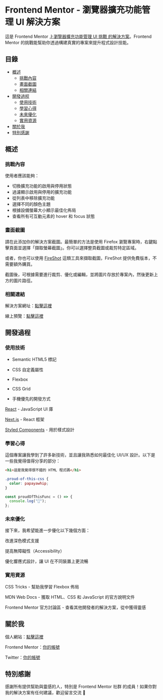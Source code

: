 # Frontend Mentor - 瀏覽器擴充功能管理 UI 解決方案

這是 Frontend Mentor 上[瀏覽器擴充功能管理 UI 挑戰 的解決方案](https://www.frontendmentor.io/challenges/browser-extension-manager-ui-yNZnOfsMAp)。Frontend Mentor 的挑戰能幫助你透過構建真實的專案來提升程式設計技能。

## 目錄

- [概述](#概述)
  - [挑戰內容](#挑戰內容)
  - [畫面截圖](#畫面截圖)
  - [相關連結](#相關連結)
- [開發過程](#開發過程)
  - [使用技術](#使用技術)
  - [學習心得](#學習心得)
  - [未來優化](#未來優化)
  - [實用資源](#實用資源)
- [關於我](#author)
- [特別感謝](#acknowledgments)

## 概述

### 挑戰內容

使用者應該能夠：

- 切換擴充功能的啟用與停用狀態
- 過濾顯示啟用與停用的擴充功能
- 從列表中移除擴充功能
- 選擇不同的顏色主題
- 根據設備螢幕大小顯示最佳化佈局
- 查看所有可互動元素的 hover 和 focus 狀態

### 畫面截圖

請在此添加你的解決方案截圖。最簡單的方法是使用 Firefox 瀏覽專案時，右鍵點擊頁面並選擇「擷取螢幕截圖」。你可以選擇整頁截圖或裁剪特定區域。

或者，你也可以使用 [FireShot](https://getfireshot.com/) 這類工具來擷取截圖，FireShot 提供免費版本，不需要額外購買。

截圖後，可根據需要進行裁剪、優化或編輯，並將圖片存放於專案內，然後更新上方的圖片路徑。

### 相關連結

解決方案網址：[點擊這裡](https://your-solution-url.com)

線上預覽：[點擊這裡](https://your-live-site-url.com)

## 開發過程

### 使用技術

- Semantic HTML5 標記

- CSS 自定義屬性

- Flexbox

- CSS Grid

- 手機優先的開發方式

[React](https://reactjs.org/) - JavaScript UI 庫

[Next.js](https://nextjs.org/) - React 框架

[Styled Components](https://styled-components.com/) - 用於樣式設計

### 學習心得

這個專案讓我學到了許多新技術，並且讓我熟悉如何最佳化 UI/UX 設計。以下是一些我覺得值得分享的部分：

```html
<h1>這是我覺得很不錯的 HTML 程式碼</h1>
```

```css
.proud-of-this-css {
  color: papayawhip;
}
```

```js
const proudOfThisFunc = () => {
  console.log("🎉");
};
```

### 未來優化

接下來，我希望能進一步優化以下幾個方面：

改進深色模式支援

提高無障礙性（Accessibility）

優化響應式設計，讓 UI 在不同裝置上更流暢

### 實用資源

CSS Tricks - 幫助我學習 Flexbox 佈局

MDN Web Docs - 獲取 HTML、CSS 和 JavaScript 的官方說明文件

Frontend Mentor 官方討論區 - 查看其他開發者的解決方案，從中獲得靈感

## 關於我

個人網站：[點擊這裡](https://www.your-site.com)

Frontend Mentor：[你的帳號](https://www.frontendmentor.io/profile/yourusername)

Twitter：[你的帳號](https://www.twitter.com/yourusername)

## 特別感謝

感謝所有提供幫助與靈感的人，特別是 Frontend Mentor 社群 的成員！如果你對我的解決方案有任何建議，歡迎留言交流 🚀
